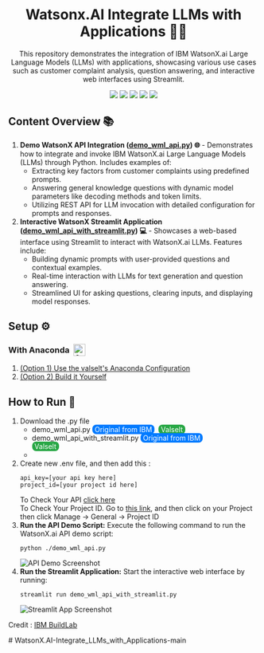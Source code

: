 <h1 align="center"> Watsonx.AI Integrate LLMs with Applications 🤖✨ </h1>
<p align="center">This repository demonstrates the integration of IBM WatsonX.ai Large Language Models (LLMs) with applications, showcasing various use cases such as customer complaint analysis, question answering, and interactive web interfaces using Streamlit.</p>


<div align="center">
  <img src="https://img.shields.io/badge/python-3670A0?style=for-the-badge&logo=python&logoColor=ffdd54">
  <img src="https://img.shields.io/badge/Jupyter-%23FA0F00.svg?style=for-the-badge&logo=jupyter&logoColor=white">
  <img src="https://img.shields.io/badge/Streamlit-%23FF4B4B?style=for-the-badge&logo=streamlit&logoColor=white">
  <img src="https://img.shields.io/badge/IBM%20Watson-%236EE8A6?style=for-the-badge&logo=ibm&logoColor=white">
  <img src="https://img.shields.io/badge/dotenv-%2300C7B7?style=for-the-badge&logo=dotenv&logoColor=white">
</div>

<h2>Content Overview 📚</h2>
<ol>
  <li>
    <strong>Demo WatsonX API Integration (<a href="https://github.com/valselt/WatsonX.AI-Integrate_LLMs_with_Applications/blob/main/demo_wml_api.py">demo_wml_api.py</a>) 🌐</strong> - 
    Demonstrates how to integrate and invoke IBM WatsonX.ai Large Language Models (LLMs) through Python. Includes examples of:
    <ul>
      <li>Extracting key factors from customer complaints using predefined prompts.</li>
      <li>Answering general knowledge questions with dynamic model parameters like decoding methods and token limits.</li>
      <li>Utilizing REST API for LLM invocation with detailed configuration for prompts and responses.</li>
    </ul>
  </li>
  <li>
    <strong>Interactive WatsonX Streamlit Application (<a href="https://github.com/valselt/WatsonX.AI-Integrate_LLMs_with_Applications/blob/main/demo_wml_api_with_streamlit.py">demo_wml_api_with_streamlit.py</a>) 💻</strong> - 
    Showcases a web-based interface using Streamlit to interact with WatsonX.ai LLMs. Features include:
    <ul>
      <li>Building dynamic prompts with user-provided questions and contextual examples.</li>
      <li>Real-time interaction with LLMs for text generation and question answering.</li>
      <li>Streamlined UI for asking questions, clearing inputs, and displaying model responses.</li>
    </ul>
  </li>
</ol>


<h2>Setup ⚙️</h2>

<h3>
  <div style="display: flex; align-items: center;">
    <span>With Anaconda</span>
        <a href="https://www.anaconda.com/">
            <img src="https://skillicons.dev/icons?i=anaconda" alt="Anaconda" style="height: 24px; margin-left: 8px;">
        </a>
  </div>
</h3>

<ol>
    <li><a href ="https://github.com/valselt/valselt/blob/main/tutorial/conda-env/watsonxai-1.yaml">(Option 1) Use the valselt's Anaconda Configuration</a></li>
    <li><a href ="https://github.com/valselt/valselt/blob/main/tutorial/setup/watsonxai-1/option2.md">(Option 2) Build it Yourself</a></li>
</ol>

<h2>How to Run 🚀</h2>
<ol>
  <li>Download the .py file
        <ul>
            <li>
                demo_wml_api.py 
                <a href="https://github.com/ibm-build-lab/VAD-VAR-Workshop/blob/main/content/labs/Watsonx/WatsonxAI/files/201/applications/demo_wml_api.py" style="padding: 1px 5px; background-color: #007bff; color: white; text-decoration: none; border-radius: 8px; margin-right: 4px;">Original from IBM</a>
                <a href="https://github.com/valselt/WatsonX.AI-Integrate_LLMs_with_Applications/blob/main/demo_wml_api.py" style="padding: 1px 5px; background-color: #28a745; color: white; text-decoration: none; border-radius: 8px;">Valselt</a>
            </li>
            <li>
                demo_wml_api_with_streamlit.py 
                <a href="https://github.com/ibm-build-lab/VAD-VAR-Workshop/blob/main/content/labs/Watsonx/WatsonxAI/files/201/applications/demo_wml_api_with_streamlit.py" style="padding: 1px 5px; background-color: #007bff; color: white; text-decoration: none; border-radius: 8px; margin-right: 4px;">Original from IBM</a></br>
                <a href="https://github.com/valselt/WatsonX.AI-Integrate_LLMs_with_Applications/blob/main/demo_wml_api_with_streamlit.py" style="padding: 1px 5px; background-color: #28a745; color: white; text-decoration: none; border-radius: 8px;">Valselt</a>
            </li>
            <li></li>
        </ul>
  </li>
  <li>Create new .env file, and then add this : <pre><code>api_key=[your api key here]
project_id=[your project id here]</code></pre>
  To Check Your API <a href="https://cloud.ibm.com/docs/account?topic=account-userapikey&interface=ui#create_user_key">click here</a></br>To Check Your Project ID. Go to <a href="https://dataplatform.cloud.ibm.com/projects/">this link</a>, and then click on your Project then click Manage -> General -> Project ID</li>
  <li>
    <strong>Run the API Demo Script:</strong> Execute the following command to run the WatsonX.ai API demo script:
    <pre><code>python ./demo_wml_api.py</code></pre>
    <img src="Documentation/7-bagian-1.png" alt="API Demo Screenshot" style="max-width:100%; height:auto;">
  </li>
  <li>
    <strong>Run the Streamlit Application:</strong> Start the interactive web interface by running:
    <pre><code>streamlit run demo_wml_api_with_streamlit.py</code></pre>
    <img src="Documentation/9-bagian-1.png" alt="Streamlit App Screenshot" style="max-width:100%; height:auto;">
  </li>
</ol>

<p>Credit : <a href ="https://vest.buildlab.cloud/en/watsonx/watsonxai/level-4/201">IBM BuildLab</a></p>
#   W a t s o n X . A I - I n t e g r a t e _ L L M s _ w i t h _ A p p l i c a t i o n s - m a i n  
 
